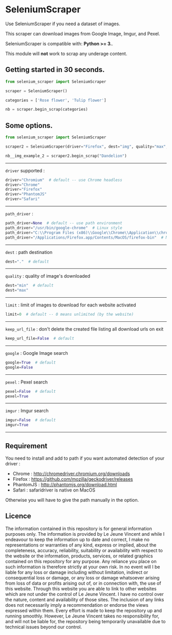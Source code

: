 # SeleniumScraper

Use SeleniumScraper if you need a dataset of images.

This scraper can download images from Google Image, Imgur, and Pexel.  

SeleniumScraper is compatible with: __Python >= 3.__.

This module will **not** work to scrap any underage content.

## Getting started in 30 seconds.

```python
from selenium_scraper import SeleniumScraper

scraper = SeleniumScraper()

categories = ['Rose flower', 'Tulip flower']

nb = scraper.begin_scrap(categories)
```

## Some options.

```python
from selenium_scraper import SeleniumScraper

scraper2 = SeleniumScraper(driver="Firefox", dest="img", quality="max", limit=50, pexel=True, imgur=True)

nb__img_example_2 = scraper2.begin_scrap("Dandelion")
```

------------------
`driver` supported :
```python
driver="Chromium"  # default -- use Chrome headless
driver="Chrome"
driver="Firefox"
driver="PhantomJS"
driver="Safari"
```
------------------
`path_driver` :
```python
path_driver=None  # default -- use path environment
path_driver="/usr/bin/google-chrome"  # Linux style
path_driver="C:\\Program Files (x86)\\Google\\Chrome\\Application\\chrome.exe"  # Windows style
path_driver="/Applications/Firefox.app/Contents/MacOS/firefox-bin"  # MacOS style
```
------------------
`dest` : path destination
```python
dest="."  # default
```
------------------
`quality` : quality of image's downloaded
```python
dest="min"  # default
dest="max"
```
------------------
`limit` : limit of images to download for each website activated
```python
limit=0  # default -- 0 means unlimited (by the website)
```
------------------
`keep_url_file` : don't delete the created file listing all download urls on exit
```python
keep_url_file=False  # default
```
------------------
`google` : Google Image search
```python
google=True  # default
google=False
```
------------------
`pexel` : Pexel search
```python
pexel=False  # default
pexel=True
```
------------------
`imgur` : Imgur search
```python
imgur=False  # default
imgur=True
```
------------------

## Requirement

You need to install and add to path if you want automated detection of your driver :

- Chrome : http://chromedriver.chromium.org/downloads
- Firefox : https://github.com/mozilla/geckodriver/releases
- PhantomJS : http://phantomjs.org/download.html
- Safari : safaridriver is native on MacOS

Otherwise you will have to give the path manually in the option.

## Licence

The information contained in this repository is for general information purposes only. The information is provided by Le Jeune Vincent and while I endeavour to keep the information up to date and correct, I make no representations or warranties of any kind, express or implied, about the completeness, accuracy, reliability, suitability or availability with respect to the website or the information, products, services, or related graphics contained on this repository for any purpose. Any reliance you place on such information is therefore strictly at your own risk.
In no event will I be liable for any loss or damage including without limitation, indirect or consequential loss or damage, or any loss or damage whatsoever arising from loss of data or profits arising out of, or in connection with, the use of this website.
Through this website you are able to link to other websites which are not under the control of Le Jeune Vincent. I have no control over the nature, content and availability of those sites. The inclusion of any links does not necessarily imply a recommendation or endorse the views expressed within them.
Every effort is made to keep the repository up and running smoothly. However, Le Jeune Vincent takes no responsibility for, and will not be liable for, the repository being temporarily unavailable due to technical issues beyond our control.
